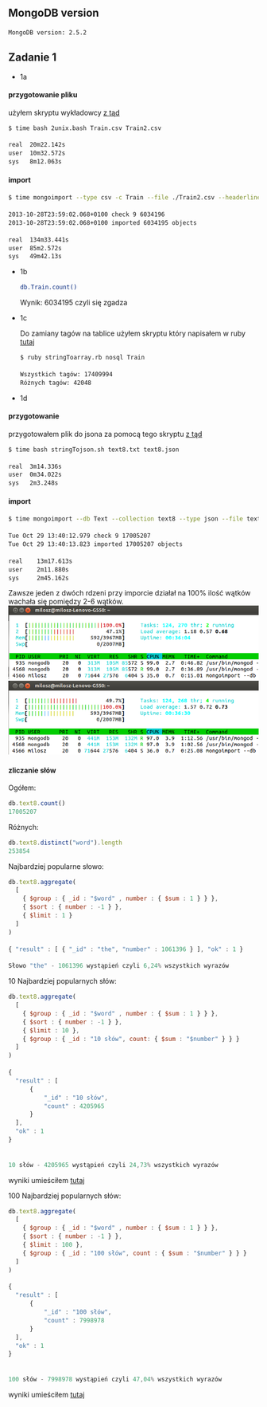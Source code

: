 ## MongoDB version

```bash
MongoDB version: 2.5.2
```

## Zadanie 1

* 1a 
#### przygotowanie pliku
  użyłem skryptu wykładowcy [z tąd](https://github.com/nosql/aggregations-2/blob/master/scripts/wbzyl/2unix.sh)

  ```bash
  $ time bash 2unix.bash Train.csv Train2.csv
  
  real  20m22.142s
  user  10m32.572s
  sys   8m12.063s
  ```
#### import

  ```bash
  $ time mongoimport --type csv -c Train --file ./Train2.csv --headerline

  2013-10-28T23:59:02.068+0100 check 9 6034196
  2013-10-28T23:59:02.068+0100 imported 6034195 objects
 
  real  134m33.441s
  user  85m2.572s
  sys   49m42.13s
  ```  

* 1b

  ```bash
  db.Train.count()
  ```
  Wynik: 6034195 czyli się zgadza

* 1c
  
  Do zamiany tagów na tablice użyłem skryptu który napisałem w ruby [tutaj](../../scripts/mosinski/stringToarray.rb)
  ```bash
  $ ruby stringToarray.rb nosql Train
  
  Wszystkich tagów: 17409994
  Różnych tagów: 42048
  ```

* 1d 
#### przygotowanie
  przygotowałem plik do jsona za pomocą tego skryptu [z tąd](../../scripts/mosinski/stringTojson.sh)

  ```bash
  $ time bash stringTojson.sh text8.txt text8.json

  real	3m14.336s
  user	0m34.022s
  sys	2m3.248s
  ```
#### import
  ```bash
  $ time mongoimport --db Text --collection text8 --type json --file text8.json
  
  Tue Oct 29 13:40:12.979 check 9 17005207
  Tue Oct 29 13:40:13.823 imported 17005207 objects

  real	  13m17.613s
  user	  2m11.880s
  sys	  2m45.162s
  ```
  Zawsze jeden z dwóch rdzeni przy imporcie działał na 100% ilość wątków wachała się pomiędzy 2-6 wątków.
![htop](../../images/mosinski/screen2.png)
![htop](../../images/mosinski/screen3.png)

#### zliczanie słów
  Ogółem:
  ```js
  db.text8.count()
  17005207
  ```
  Różnych:
  ```js
  db.text8.distinct("word").length
  253854
  ```
  Najbardziej popularne słowo:
  ```js
  db.text8.aggregate(
    [
      { $group : { _id : "$word" , number : { $sum : 1 } } },
      { $sort : { number : -1 } },
      { $limit : 1 }
    ]
  )
  
  { "result" : [ { "_id" : "the", "number" : 1061396 } ], "ok" : 1 }

  Słowo "the" - 1061396 wystąpień czyli 6,24% wszystkich wyrazów
  ```
  10 Najbardziej popularnych słów:
  ```js
  db.text8.aggregate(
    [
      { $group : { _id : "$word" , number : { $sum : 1 } } },
      { $sort : { number : -1 } },
      { $limit : 10 },
      { $group : { _id : "10 słów", count: { $sum : "$number" } } }
    ]
  )
  
  {
	"result" : [
		{
			"_id" : "10 słów",
			"count" : 4205965
		}
	],
	"ok" : 1
  }


  10 słów - 4205965 wystąpień czyli 24,73% wszystkich wyrazów
  ```
  wyniki umieściłem [tutaj](../../data/mosinski/10.json)
  
  100 Najbardziej popularnych słów:
  ```js
  db.text8.aggregate(
    [
      { $group : { _id : "$word" , number : { $sum : 1 } } },
      { $sort : { number : -1 } },
      { $limit : 100 },
      { $group : { _id : "100 słów", count : { $sum : "$number" } } }
    ]
  )
  
  {
	"result" : [
		{
			"_id" : "100 słów",
			"count" : 7998978
		}
	],
	"ok" : 1
  }


  100 słów - 7998978 wystąpień czyli 47,04% wszystkich wyrazów
  ```
  wyniki umieściłem [tutaj](../../data/mosinski/100.json)
  
